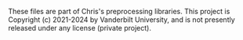 These files are part of Chris's preprocessing libraries.
This project is Copyright (c) 2021-2024 by Vanderbilt University, and is
not presently released under any license (private project).
